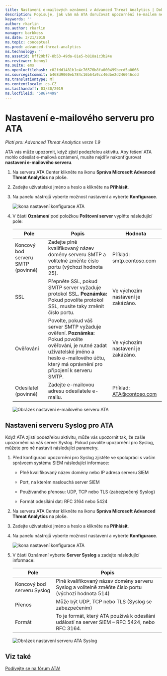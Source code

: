 ```yaml
---
title: Nastavení e-mailových oznámení v Advanced Threat Analytics | Dokumentace Microsoftu
description: Popisuje, jak vám má ATA doručovat upozornění (e-mailem nebo předáváním událostí ATA) při zjištění podezřelých aktivit.
keywords: ''
author: rkarlin
ms.author: rkarlin
manager: barbkess
ms.date: 3/21/2018
ms.topic: conceptual
ms.prod: advanced-threat-analytics
ms.technology: ''
ms.assetid: bff20bf7-8b53-49da-81e5-b818a1c3b24e
ms.reviewer: bennyl
ms.suite: ems
ms.openlocfilehash: c02fdd1481b1e4c76576b8fa000499becd5a0666
ms.sourcegitcommit: b468d9060eb784c16b64a9cc46dbe2d246046cdd
ms.translationtype: MT
ms.contentlocale: cs-CZ
ms.lasthandoff: 03/30/2019
ms.locfileid: "58674499"
---
```

# <a name="provide-ata-with-your-email-server-settings"></a>Nastavení e-mailového serveru pro ATA

*Platí pro: Advanced Threat Analytics verze 1.9*

ATA vás může upozornit, když zjistí podezřelou aktivitu. Aby řešení ATA mohlo odesílat e-mailová oznámení, musíte nejdřív nakonfigurovat **nastavení e-mailového serveru**.

1. Na serveru ATA Center klikněte na ikonu **Správa Microsoft Advanced Threat Analytics** na ploše.

2. Zadejte uživatelské jméno a heslo a klikněte na **Přihlásit**.

3. Na panelu nástrojů vyberte možnost nastavení a vyberte **Konfigurace**.

   ![Ikona nastavení konfigurace ATA](media/ATA-config-icon.png)

4. V části **Oznámení** pod položkou **Poštovní server** vyplňte následující pole:


   |              Pole              |                                                                                                 Popis                                                                                                  |               Hodnota                |
   |---------------------------------|--------------------------------------------------------------------------------------------------------------------------------------------------------------------------------------------------------------|------------------------------------|
   | Koncový bod serveru SMTP (povinné) |                                                            Zadejte plně kvalifikovaný název domény serveru SMTP a volitelně změňte číslo portu (výchozí hodnota 25).                                                            | Příklad:<br />smtp.contoso.com |
   |               SSL               |                                              Přepněte SSL, pokud SMTP server vyžaduje protokol SSL. **Poznámka:** Pokud povolíte protokol SSL, musíte taky změnit číslo portu.                                               |        Ve výchozím nastavení je zakázáno.         |
   |         Ověřování          | Povolte, pokud váš server SMTP vyžaduje ověření. **Poznámka:** Pokud povolíte ověřování, je nutné zadat uživatelské jméno a heslo e-mailového účtu, který má oprávnění pro připojení k serveru SMTP. |        Ve výchozím nastavení je zakázáno.         |
   |      Odesilatel (povinné)       |                                                                        Zadejte e-mailovou adresu odesilatele e-mailu.                                                                         | Příklad:<br />ATA@contoso.com  |

   ![Obrázek nastavení e-mailového serveru ATA](media/ata-email-server.png)

## <a name="provide-ata-with-your-syslog-server-settings"></a>Nastavení serveru Syslog pro ATA
Když ATA zjistí podezřelou aktivitu, může vás upozornit tak, že zašle upozornění na váš server Syslog. Pokud povolíte upozornění pro Syslog, můžete pro ně nastavit následující parametry.

1. Před konfigurací upozornění pro Syslog zjistěte ve spolupráci s vaším správcem systému SIEM následující informace:

   -   Plně kvalifikovaný název domény nebo IP adresa serveru SIEM

   -   Port, na kterém naslouchá server SIEM

   -   Používaného přenosu: UDP, TCP nebo TLS (zabezpečený Syslog)

   -   Formát odesílání dat: RFC 3164 nebo 5424

2. Na serveru ATA Center klikněte na ikonu **Správa Microsoft Advanced Threat Analytics** na ploše.

3. Zadejte uživatelské jméno a heslo a klikněte na **Přihlásit**.

4. Na panelu nástrojů vyberte možnost nastavení a vyberte **Konfigurace**.

   ![Ikona nastavení konfigurace ATA](media/ATA-config-icon.png)

5. V části Oznámení vyberte **Server Syslog** a zadejte následující informace:

   |Pole|Popis|
   |---------|---------------|
   |Koncový bod serveru Syslog|Plně kvalifikovaný název domény serveru Syslog a volitelně změňte číslo portu (výchozí hodnota 514)|
   |Přenos|Může být UDP, TCP nebo TLS (Syslog se zabezpečením)|
   |Formát|To je formát, který ATA používá k odesílání událostí na server SIEM – RFC 5424, nebo RFC 3164.|

   ![Obrázek nastavení serveru ATA Syslog](media/ata-syslog-server-settings.png)



## <a name="see-also"></a>Viz také
[Podívejte se na fórum ATA!](https://social.technet.microsoft.com/Forums/security/home?forum=mata)
